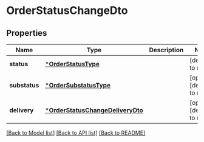# OrderStatusChangeDto

## Properties
Name | Type | Description | Notes
------------ | ------------- | ------------- | -------------
**status** | [***OrderStatusType**](OrderStatusType.md) |  | [default to null]
**substatus** | [***OrderSubstatusType**](OrderSubstatusType.md) |  | [optional] [default to null]
**delivery** | [***OrderStatusChangeDeliveryDto**](OrderStatusChangeDeliveryDTO.md) |  | [optional] [default to null]

[[Back to Model list]](../README.md#documentation-for-models) [[Back to API list]](../README.md#documentation-for-api-endpoints) [[Back to README]](../README.md)


